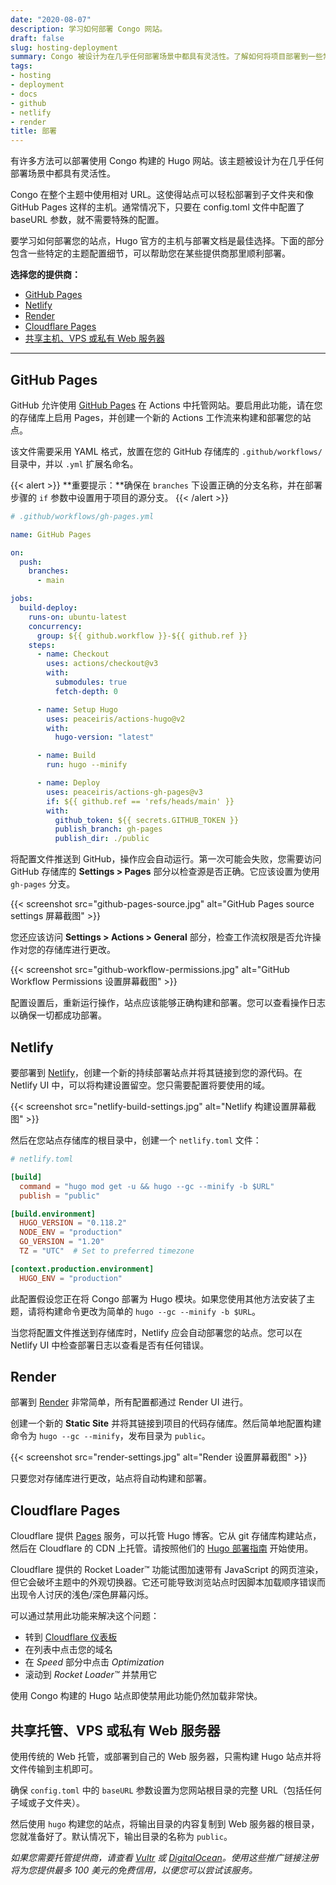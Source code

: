 ```yaml
---
date: "2020-08-07"
description: 学习如何部署 Congo 网站。
draft: false
slug: hosting-deployment
summary: Congo 被设计为在几乎任何部署场景中都具有灵活性。了解如何将项目部署到一些常见的主机平台。
tags:
- hosting
- deployment
- docs
- github
- netlify
- render
title: 部署
---
```


有许多方法可以部署使用 Congo 构建的 Hugo 网站。该主题被设计为在几乎任何部署场景中都具有灵活性。

Congo 在整个主题中使用相对 URL。这使得站点可以轻松部署到子文件夹和像 GitHub Pages 这样的主机。通常情况下，只要在 config.toml 文件中配置了 baseURL 参数，就不需要特殊的配置。

要学习如何部署您的站点，Hugo 官方的主机与部署文档是最佳选择。下面的部分包含一些特定的主题配置细节，可以帮助您在某些提供商那里顺利部署。

**选择您的提供商：**

- [GitHub Pages](#github-pages)
- [Netlify](#netlify)
- [Render](#render)
- [Cloudflare Pages](#cloudflare-pages)
- [共享主机、VPS 或私有 Web 服务器](#shared-hosting-vps-or-private-web-server)

---

## GitHub Pages

GitHub 允许使用 [GitHub Pages](https://docs.github.com/en/pages/getting-started-with-github-pages/about-github-pages) 在 Actions 中托管网站。要启用此功能，请在您的存储库上启用 Pages，并创建一个新的 Actions 工作流来构建和部署您的站点。

该文件需要采用 YAML 格式，放置在您的 GitHub 存储库的 `.github/workflows/` 目录中，并以 `.yml` 扩展名命名。

{{< alert >}}
**重要提示：**确保在 `branches` 下设置正确的分支名称，并在部署步骤的 `if` 参数中设置用于项目的源分支。
{{< /alert >}}

```yaml
# .github/workflows/gh-pages.yml

name: GitHub Pages

on:
  push:
    branches:
      - main

jobs:
  build-deploy:
    runs-on: ubuntu-latest
    concurrency:
      group: ${{ github.workflow }}-${{ github.ref }}
    steps:
      - name: Checkout
        uses: actions/checkout@v3
        with:
          submodules: true
          fetch-depth: 0

      - name: Setup Hugo
        uses: peaceiris/actions-hugo@v2
        with:
          hugo-version: "latest"

      - name: Build
        run: hugo --minify

      - name: Deploy
        uses: peaceiris/actions-gh-pages@v3
        if: ${{ github.ref == 'refs/heads/main' }}
        with:
          github_token: ${{ secrets.GITHUB_TOKEN }}
          publish_branch: gh-pages
          publish_dir: ./public
```

将配置文件推送到 GitHub，操作应会自动运行。第一次可能会失败，您需要访问 GitHub 存储库的 **Settings > Pages** 部分以检查源是否正确。它应该设置为使用 `gh-pages` 分支。

{{< screenshot src="github-pages-source.jpg" alt="GitHub Pages source settings 屏幕截图" >}}

您还应该访问 **Settings > Actions > General** 部分，检查工作流权限是否允许操作对您的存储库进行更改。

{{< screenshot src="github-workflow-permissions.jpg" alt="GitHub Workflow Permissions 设置屏幕截图" >}}

配置设置后，重新运行操作，站点应该能够正确构建和部署。您可以查看操作日志以确保一切都成功部署。

## Netlify

要部署到 [Netlify](https://www.netlify.com)，创建一个新的持续部署站点并将其链接到您的源代码。在 Netlify UI 中，可以将构建设置留空。您只需要配置将要使用的域。

{{< screenshot src="netlify-build-settings.jpg" alt="Netlify 构建设置屏幕截图" >}}

然后在您站点存储库的根目录中，创建一个 `netlify.toml` 文件：

```toml
# netlify.toml

[build]
  command = "hugo mod get -u && hugo --gc --minify -b $URL"
  publish = "public"

[build.environment]
  HUGO_VERSION = "0.118.2"
  NODE_ENV = "production"
  GO_VERSION = "1.20"
  TZ = "UTC"  # Set to preferred timezone

[context.production.environment]
  HUGO_ENV = "production"
```

此配置假设您正在将 Congo 部署为 Hugo 模块。如果您使用其他方法安装了主题，请将构建命令更改为简单的 `hugo --gc --minify -b $URL`。

当您将配置文件推送到存储库时，Netlify 应会自动部署您的站点。您可以在 Netlify UI 中检查部署日志以查看是否有任何错误。

## Render

部署到 [Render](https://render.com) 非常简单，所有配置都通过 Render UI 进行。

创建一个新的 **Static Site** 并将其链接到项目的代码存储库。然后简单地配置构建命令为 `hugo --gc --minify`，发布目录为 `public`。

{{< screenshot src="render-settings.jpg" alt="Render 设置屏幕截图" >}}

只要您对存储库进行更改，站点将自动构建和部署。

## Cloudflare Pages

Cloudflare 提供 [Pages](https://pages.cloudflare.com/) 服务，可以托管 Hugo 博客。它从 git 存储库构建站点，然后在 Cloudflare 的 CDN 上托管。请按照他们的 [Hugo 部署指南](https://developers.cloudflare.com/pages/framework-guides/deploy-a-hugo-site) 开始使用。

Cloudflare 提供的 Rocket Loader™ 功能试图加速带有 JavaScript 的网页渲染，但它会破坏主题中的外观切换器。它还可能导致浏览站点时因脚本加载顺序错误而出现令人讨厌的浅色/深色屏幕闪烁。

可以通过禁用此功能来解决这个问题：

- 转到 [Cloudflare 仪表板](https://dash.cloudflare.com)
- 在列表中点击您的域名
- 在 _Speed_ 部分中点击 _Optimization_
- 滚动到 _Rocket Loader™_ 并禁用它

使用 Congo 构建的 Hugo 站点即使禁用此功能仍然加载非常快。

## 共享托管、VPS 或私有 Web 服务器

使用传统的 Web 托管，或部署到自己的 Web 服务器，只需构建 Hugo 站点并将文件传输到主机即可。

确保 `config.toml` 中的 `baseURL` 参数设置为您网站根目录的完整 URL（包括任何子域或子文件夹）。

然后使用 `hugo` 构建您的站点，将输出目录的内容复制到 Web 服务器的根目录，您就准备好了。默认情况下，输出目录的名称为 `public`。

_如果您需要托管提供商，请查看 [Vultr](https://www.vultr.com/?ref=8957394-8H) 或 [DigitalOcean](https://m.do.co/c/36841235e565)。使用这些推广链接注册将为您提供最多 100 美元的免费信用，以便您可以尝试该服务。_
